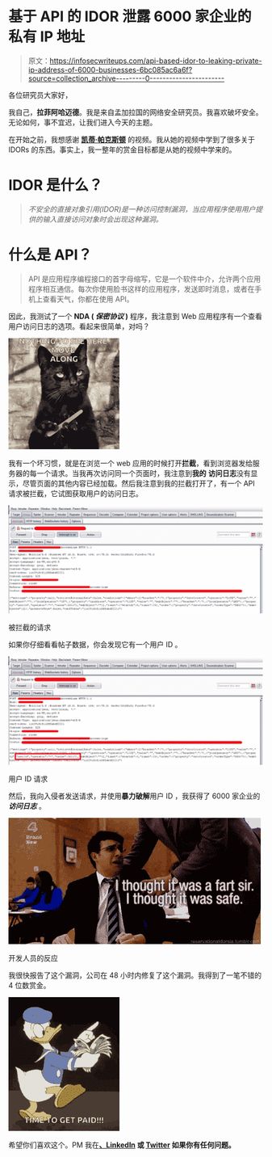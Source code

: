 # 基于 API 的 IDOR 泄露 6000 家企业的私有 IP 地址

> 原文：<https://infosecwriteups.com/api-based-idor-to-leaking-private-ip-address-of-6000-businesses-6bc085ac6a6f?source=collection_archive---------0----------------------->

各位研究员大家好，

我自己，**拉菲阿哈迈德**。我是来自孟加拉国的网络安全研究员。我喜欢破坏安全。无论如何，事不宜迟，让我们进入今天的主题。

在开始之前，我想感谢 [**凯蒂·帕克斯顿**](https://twitter.com/InsiderPhD) 的视频。我从她的视频中学到了很多关于 IDORs 的东西。事实上，我一整年的赏金目标都是从她的视频中学来的。

# IDOR 是什么？

> *不安全的直接对象引用(IDOR)是一种访问控制漏洞，当应用程序使用用户提供的输入直接访问对象时会出现这种漏洞。*

# 什么是 API？

> API 是应用程序编程接口的首字母缩写，它是一个软件中介，允许两个应用程序相互通信。每次你使用脸书这样的应用程序，发送即时消息，或者在手机上查看天气，你都在使用 API。

因此，我测试了一个 **NDA ( *保密协议* )** 程序，我注意到 Web 应用程序有一个查看用户访问日志的选项。看起来很简单，对吗？

![](img/12fc8c508a92591b17c20a9a43f9575c.png)

我有一个坏习惯，就是在浏览一个 web 应用的时候打开**拦截**，看到浏览器发给服务器的每一个请求。当我再次访问同一个页面时，我注意到**我的** **访问日志**没有显示，尽管页面的其他内容已经加载。然后我注意到我的拦截打开了，有一个 API 请求被拦截，它试图获取用户的访问日志。

![](img/513fc4399faf0196ec845a179108aa6b.png)

被拦截的请求

如果你仔细看看帖子数据，你会发现它有一个用户 ID 。

![](img/00e83a553107da65dd84fbf0f2111b06.png)

用户 ID 请求

然后，我向入侵者发送请求，并使用**暴力破解**用户 ID ，我获得了 6000 家企业的 ***访问日志*** 。

![](img/6d482e555e332bf1eabf8f04d83b430b.png)

开发人员的反应

我很快报告了这个漏洞，公司在 48 小时内修复了这个漏洞。我得到了一笔不错的 4 位数赏金。

![](img/2cdbce7217880f08d61899716ea9cb74.png)

希望你们喜欢这个。PM 我在[](https://www.facebook.com/rafiahamed.rupak.3)**[**、LinkedIn**](https://www.linkedin.com/in/rafi-ahamed) 或 [**Twitter**](https://twitter.com/L3onid1s) 如果你有任何问题。**
